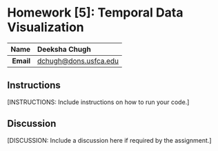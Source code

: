 Homework [5]: Temporal Data Visualization
==============================

| **Name**  | Deeksha Chugh  |
|----------:|:-------------|
| **Email** | dchugh@dons.usfca.edu |

## Instructions ##

[INSTRUCTIONS: Include instructions on how to run your code.]

## Discussion ##

[DISCUSSION: Include a discussion here if required by the assignment.]
